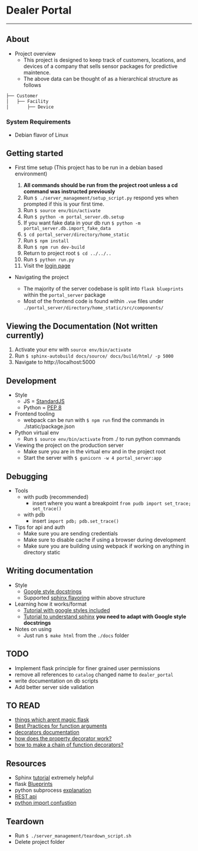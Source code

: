 # Dealer Portal

---

## About

* Project overview
  * This project is designed to keep track of customers, locations, and devices of a company that sells sensor packages for predictive maintence.
  * The above data can be thought of as a hierarchical structure as follows

```bash
├── Customer
│   ├── Facility
│       ├── Device
```

### System Requirements

* Debian flavor of Linux

## Getting started

* First time setup (This project has to be run in a debian based environment)
  1. **All commands should be run from the project root unless a cd command was instructed previously**
  2. Run `$ ./server_management/setup_script.py` respond yes when prompted if this is your first time.
  3. Run `$ source env/bin/activate`
  4. Run `$ python -m portal_server.db.setup`
  5. If you want fake data in your db run `$ python -m portal_server.db.import_fake_data`
  6. `$ cd portal_server/directory/home_static`
  7. Run `$ npm install`
  8. Run `$ npm run dev-build`
  9. Return to project root `$ cd ../../..`
  10. Run `$ python run.py`
  11. Visit the [login page](http://localhost:8000/login/)

* Navigating the project
  * The majority of the server codebase is split into `flask blueprints` within the `portal_server` package
  * Most of the frontend code is found within `.vue` files under `./portal_server/directory/home_static/src/components/`

## Viewing the Documentation (Not written currently)

1. Activate your env with `source env/bin/activate`
2. Run `$ sphinx-autobuild docs/source/ docs/build/html/ -p 5000`
3. Navigate to http://localhost:5000

## Development

* Style
  * JS = [StandardJS](https://standardjs.com/)
  * Python = [PEP 8](https://www.python.org/dev/peps/pep-0008/)
* Frontend tooling
  * webpack can be run with `$ npm run` find the commands in ./static/package.json
* Python virtual env
  * Run `$ source env/bin/activate` from ./ to run python commands
* Viewing the project on the production server
  * Make sure you are in the virtual env and in the project root
  * Start the server with `$ gunicorn -w 4 portal_server:app`

## Debugging

* Tools
  * with pudb (recommended)
    * insert where you want a breakpoint `from pudb import set_trace; set_trace()`
  * with pdb
    * insert `import pdb; pdb.set_trace()`
* Tips for api and auth
  * Make sure you are sending credentials
  * Make sure to disable cache if using a browser during development
  * Make sure you are building using webpack if working on anything in directory static

## Writing documentation

* Style
  * [Google style docstrings](https://google.github.io/styleguide/pyguide.html?showone=Comments#Comments)
  * Supported [sphinx flavoring](http://www.sphinx-doc.org/en/stable/ext/example_google.html) within above structure
* Learning how it works/format
  * [Tutorial with google styles included](https://pythonhosted.org/an_example_pypi_project/sphinx.html#full-code-example)
  * [Tutorial to understand sphinx](https://media.readthedocs.org/pdf/brandons-sphinx-tutorial/latest/brandons-sphinx-tutorial.pdf) **you need to adapt with Google style docstrings**
* Notes on using
  * Just run `$ make html` from the `./docs` folder


## TODO

* Implement flask principle for finer grained user permissions
* remove all references to `catalog` changed name to `dealer_portal`
* write documentation on db scripts
* Add better server side validation

## TO READ

* [things which arent magic flask](https://ains.co/blog/things-which-arent-magic-flask-part-1.html)
* [Best Practices for function arguments](http://www.informit.com/articles/article.aspx?p=2314818)
* [decorators documentation](https://docs.python.org/3/reference/compound_stmts.html#function-definitions)
* [how does the property decorator work?](https://stackoverflow.com/questions/17330160/how-does-the-property-decorator-work)
* [how to make a chain of function decorators?](https://stackoverflow.com/a/1594484/6879253)

## Resources

* Sphinx [tutorial](https://media.readthedocs.org/pdf/brandons-sphinx-tutorial/latest/brandons-sphinx-tutorial.pdf) extremely helpful
* flask [Blueprints](https://books.google.com/books/about/Flask_Blueprints.html?id=SfSoCwAAQBAJ&printsec=frontcover&source=kp_read_button#v=onepage&q&f=true)
* python subprocess [explanation](http://www.codecalamity.com/run-subprocess-run/)
* [REST api](http://www.restapitutorial.com)
* [python import confustion](http://effbot.org/zone/import-confusion.htm)

## Teardown

* Run `$ ./server_management/teardown_script.sh`
* Delete project folder